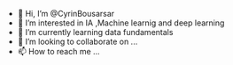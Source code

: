 - 👋 Hi, I’m @CyrinBousarsar
- 👀 I’m interested in IA ,Machine learnig and deep learning
- 🌱 I’m currently learning data fundamentals 
- 💞️ I’m looking to collaborate on ...
- 📫 How to reach me ...

<!---
CyrinBousarsar/CyrinBousarsar is a ✨ special ✨ repository because its `README.md` (this file) appears on your GitHub profile.
You can click the Preview link to take a look at your changes.
--->
